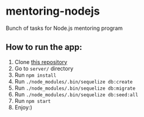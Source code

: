 # mentoring-nodejs
Bunch of tasks for Node.js mentoring program

## How to run the app:

1. Clone [this repository](https://github.com/artsiomshushkevich/mentoring-nodejs.git)
2. Go to `server/` directory
3. Run `npm install`
4. Run `./node_modules/.bin/sequelize db:create`
5. Run `./node_modules/.bin/sequelize db:migrate`
6. Run `./node_modules/.bin/sequelize db:seed:all`
7. Run `npm start`
8. Enjoy:)

